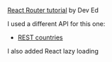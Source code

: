 [React Router tutorial](https://www.youtube.com/watch?v=Law7wfdg_ls) by Dev Ed

I used a different API for this one:
- [REST countries](https://restcountries.eu/)

I also added React lazy loading